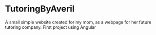 # TutoringByAveril

A small simple website created for my mom, as a webpage for her future tutoring company. First project using Angular
